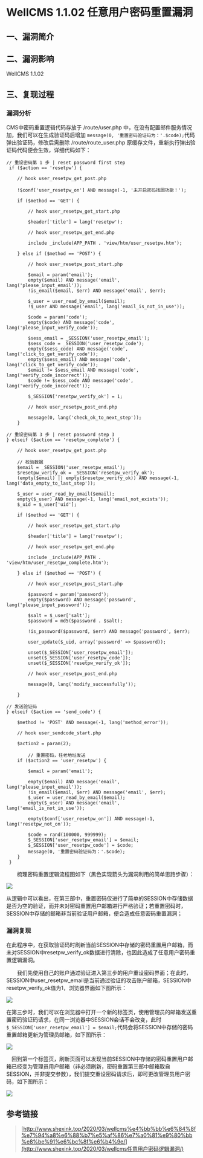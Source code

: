 WellCMS 1.1.02 任意用户密码重置漏洞
===================================

一、漏洞简介
------------

二、漏洞影响
------------

WellCMS 1.1.02

三、复现过程
------------

### 漏洞分析

CMS中密码重置逻辑代码存放于 /route/user.php
中，在没有配置邮件服务情况加，我们可以在生成验证码后增加
`message(0, '重置密码验证码为：'.$code);`代码弹出验证码，修改后需删除
/route/route\_user.php
原缓存文件，重新执行弹出验证码代码便会生效，详细代码如下：

    // 重设密码第 1 步 | reset password first step
     if ($action == 'resetpw') {

        // hook user_resetpw_get_post.php

        !$conf['user_resetpw_on'] AND message(-1, '未开启密码找回功能！');

        if ($method == 'GET') {

            // hook user_resetpw_get_start.php

            $header['title'] = lang('resetpw');

            // hook user_resetpw_get_end.php

            include _include(APP_PATH . 'view/htm/user_resetpw.htm');

        } else if ($method == 'POST') {

            // hook user_resetpw_post_start.php

            $email = param('email');
            empty($email) AND message('email', lang('please_input_email'));
            !is_email($email, $err) AND message('email', $err);

            $_user = user_read_by_email($email);
            !$_user AND message('email', lang('email_is_not_in_use'));

            $code = param('code');
            empty($code) AND message('code', lang('please_input_verify_code'));

            $sess_email = _SESSION('user_resetpw_email');
            $sess_code = _SESSION('user_resetpw_code');
            empty($sess_code) AND message('code', lang('click_to_get_verify_code'));
            empty($sess_email) AND message('code', lang('click_to_get_verify_code'));
            $email != $sess_email AND message('code', lang('verify_code_incorrect'));
            $code != $sess_code AND message('code', lang('verify_code_incorrect'));

            $_SESSION['resetpw_verify_ok'] = 1;

            // hook user_resetpw_post_end.php

            message(0, lang('check_ok_to_next_step'));
        }

    // 重设密码第 3 步 | reset password step 3
    } elseif ($action == 'resetpw_complete') {

        // hook user_resetpw_get_post.php

        // 校验数据
        $email = _SESSION('user_resetpw_email');
        $resetpw_verify_ok = _SESSION('resetpw_verify_ok');
        (empty($email) || empty($resetpw_verify_ok)) AND message(-1, lang('data_empty_to_last_step'));

        $_user = user_read_by_email($email);
        empty($_user) AND message(-1, lang('email_not_exists'));
        $_uid = $_user['uid'];

        if ($method == 'GET') {

            // hook user_resetpw_get_start.php

            $header['title'] = lang('resetpw');

            // hook user_resetpw_get_end.php

            include _include(APP_PATH . 'view/htm/user_resetpw_complete.htm');

        } else if ($method == 'POST') {

            // hook user_resetpw_post_start.php

            $password = param('password');
            empty($password) AND message('password', lang('please_input_password'));

            $salt = $_user['salt'];
            $password = md5($password . $salt);

            !is_password($password, $err) AND message('password', $err);

            user_update($_uid, array('password' => $password));

            unset($_SESSION['user_resetpw_email']);
            unset($_SESSION['user_resetpw_code']);
            unset($_SESSION['resetpw_verify_ok']);

            // hook user_resetpw_post_end.php

            message(0, lang('modify_successfully'));

        }

    // 发送验证码
    } elseif ($action == 'send_code') {

        $method != 'POST' AND message(-1, lang('method_error'));

        // hook user_sendcode_start.php

        $action2 = param(2);

            // 重置密码，往老地址发送
        if ($action2 == 'user_resetpw') {

            $email = param('email');

            empty($email) AND message('email', lang('please_input_email'));
            !is_email($email, $err) AND message('email', $err);
            $_user = user_read_by_email($email);
            empty($_user) AND message('email', lang('email_is_not_in_use'));

            empty($conf['user_resetpw_on']) AND message(-1, lang('resetpw_not_on'));

            $code = rand(100000, 999999);
            $_SESSION['user_resetpw_email'] = $email;
            $_SESSION['user_resetpw_code'] = $code;
            message(0, '重置密码验证码为：'.$code);
        }
     }

  梳理密码重置逻辑流程图如下（黑色实现箭头为漏洞利用的简单思路步骤）：

![](resource/WellCMS1.1.02任意用户密码重置漏洞/media/rId25.png)

从逻辑中可以看出，在第三部中，重置密码仅进行了简单的SESSION中存储数据是否为空的验证，而并未对密码重置用户邮箱进行严格验证；若重置密码时，SESSION中存储的邮箱非当前验证用户邮箱，便会造成任意密码重置漏洞；

### 漏洞复现

在此程序中，在获取验证码时刷新当前SESSION中存储的密码重置用户邮箱，而未对SESSION中resetpw\_verify\_ok数据进行清除，也因此造成了任意用户密码重置逻辑漏洞。

  我们先使用自己的账户通过验证进入第三步的用户重设密码界面；在此时，SESSION中user\_resetpw\_email是当前通过验证的攻击账户邮箱，SESSION中resetpw\_verify\_ok值为1，浏览器界面如下图所示：

![](resource/WellCMS1.1.02任意用户密码重置漏洞/media/rId27.png)

在第三步时，我们可以在浏览器中打开一个新的标签页，使用管理员的邮箱发送重置密码验证码请求，在同一浏览器中SESSION会话不会改变，此时
`$_SESSION['user_resetpw_email'] = $email;`代码会将SESSION中存储的密码重置邮箱更新为管理员邮箱，如下图所示：

![](resource/WellCMS1.1.02任意用户密码重置漏洞/media/rId28.png)

 回到第一个标签页，刷新页面可以发现当前SESSION中存储的密码重置用户邮箱已经变为管理员用户邮箱（非必须刷新，密码重置第三部中邮箱取自SESSION，并非提交参数），我们提交重设密码请求后，即可更改管理员用户密码，如下图所示：

![](resource/WellCMS1.1.02任意用户密码重置漏洞/media/rId29.png)

参考链接
--------

> [http://www.shexink.top/2020/03/wellcms%e4%bb%bb%e6%84%8f%e7%94%a8%e6%88%b7%e5%af%86%e7%a0%81%e9%80%bb%e8%be%91%e6%bc%8f%e6%b4%9e/](http://www.shexink.top/2020/03/wellcms任意用户密码逻辑漏洞/)

